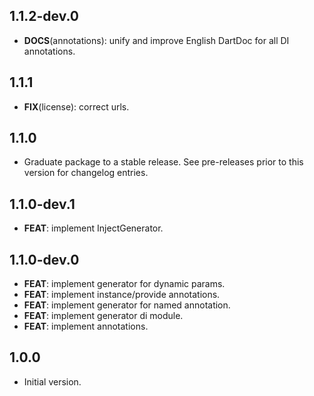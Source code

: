 ## 1.1.2-dev.0

 - **DOCS**(annotations): unify and improve English DartDoc for all DI annotations.

## 1.1.1

 - **FIX**(license): correct urls.

## 1.1.0

 - Graduate package to a stable release. See pre-releases prior to this version for changelog entries.

## 1.1.0-dev.1

 - **FEAT**: implement InjectGenerator.

## 1.1.0-dev.0

 - **FEAT**: implement generator for dynamic params.
 - **FEAT**: implement instance/provide annotations.
 - **FEAT**: implement generator for named annotation.
 - **FEAT**: implement generator di module.
 - **FEAT**: implement annotations.

## 1.0.0

- Initial version.
